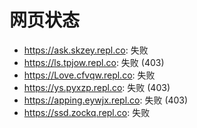 # 网页状态
- https://ask.skzey.repl.co: 失败
- https://ls.tpjow.repl.co: 失败 (403)
- https://Love.cfvqw.repl.co: 失败
- https://ys.pyxzp.repl.co: 失败 (403)
- https://apping.eywjx.repl.co: 失败 (403)
- https://ssd.zockq.repl.co: 失败

